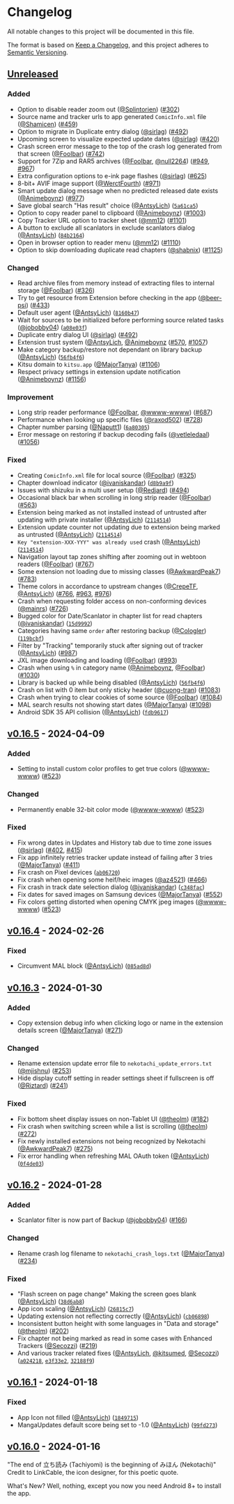 # Changelog

All notable changes to this project will be documented in this file.

The format is based on [Keep a Changelog](https://keepachangelog.com/en/1.1.0/),
and this project adheres to [Semantic Versioning](https://semver.org/spec/v2.0.0.html).

## [Unreleased]
### Added
- Option to disable reader zoom out ([@Splintorien](https://github.com/Splintorien)) ([#302](https://github.com/nekotachiapp/nekotachi/pull/302))
- Source name and tracker urls to app generated `ComicInfo.xml` file ([@Shamicen](https://github.com/Shamicen)) ([#459](https://github.com/nekotachiapp/nekotachi/pull/459))
- Option to migrate in Duplicate entry dialog ([@sirlag](https://github.com/sirlag)) ([#492](https://github.com/nekotachiapp/nekotachi/pull/492))
- Upcoming screen to visualize expected update dates ([@sirlag](https://github.com/sirlag)) ([#420](https://github.com/nekotachiapp/nekotachi/pull/420))
- Crash screen error message to the top of the crash log generated from that screen ([@FooIbar](https://github.com/FooIbar)) ([#742](https://github.com/nekotachiapp/nekotachi/pull/742))
- Support for 7Zip and RAR5 archives ([@FooIbar](https://github.com/FooIbar), [@null2264](https://github.com/null2264)) ([#949](https://github.com/nekotachiapp/nekotachi/pull/949), [#967](https://github.com/nekotachiapp/nekotachi/pull/967))
- Extra configuration options to e-ink page flashes ([@sirlag](https://github.com/sirlag)) ([#625](https://github.com/nekotachiapp/nekotachi/pull/625))
- 8-bit+ AVIF image support ([@WerctFourth](https://github.com/WerctFourth)) ([#971](https://github.com/nekotachiapp/nekotachi/pull/971))
- Smart update dialog message when no predicted released date exists ([@Animeboynz](https://github.com/Animeboynz)) ([#977](https://github.com/nekotachiapp/nekotachi/pull/977))
- Save global search "Has result" choice ([@AntsyLich](https://github.com/AntsyLich)) ([`5a61ca5`](https://github.com/nekotachiapp/nekotachi/commit/5a61ca5535fe0d9e8e7bcb9e665ba2f9cb0cf649))
- Option to copy reader panel to clipboard ([@Animeboynz](https://github.com/Animeboynz)) ([#1003](https://github.com/nekotachiapp/nekotachi/pull/1003))
- Copy Tracker URL option to tracker sheet ([@mm12](https://github.com/mm12)) ([#1101](https://github.com/nekotachiapp/nekotachi/pull/1101))
- A button to exclude all scanlators in exclude scanlators dialog ([@AntsyLich](https://github.com/AntsyLich)) ([`84b2164`](https://github.com/nekotachiapp/nekotachi/commit/84b2164787a795f3fd757c325cbfb6ef660ac3a3))
- Open in browser option to reader menu ([@mm12](https://github.com/mm12)) ([#1110](https://github.com/nekotachiapp/nekotachi/pull/1110))
- Option to skip downloading duplicate read chapters ([@shabnix](https://github.com/shabnix)) ([#1125](https://github.com/nekotachiapp/nekotachi/pull/1125))

### Changed
- Read archive files from memory instead of extracting files to internal storage ([@FooIbar](https://github.com/FooIbar)) ([#326](https://github.com/nekotachiapp/nekotachi/pull/326))
- Try to get resource from Extension before checking in the app ([@beer-psi](https://github.com/beer-psi)) ([#433](https://github.com/nekotachiapp/nekotachi/pull/433))
- Default user agent ([@AntsyLich](https://github.com/AntsyLich)) ([`8160b47`](https://github.com/nekotachiapp/nekotachi/commit/8160b47ff5fbbd9b32caeb462b5be881fabd3449))
- Wait for sources to be initialized before performing source related tasks ([@jobobby04](https://github.com/jobobby04)) ([`a08e03f`](https://github.com/nekotachiapp/nekotachi/commit/a08e03f5cbf3f4e6be1de35f97ef8ebb26a1210e))
- Duplicate entry dialog UI ([@sirlag](https://github.com/sirlag)) ([#492](https://github.com/nekotachiapp/nekotachi/pull/492))
- Extension trust system ([@AntsyLich](https://github.com/AntsyLich), [@Animeboynz](https://github.com/Animeboynz) ([#570](https://github.com/nekotachiapp/nekotachi/pull/570), [#1057](https://github.com/nekotachiapp/nekotachi/pull/1057))
- Make category backup/restore not dependant on library backup ([@AntsyLich](https://github.com/AntsyLich)) ([`56fb4f6`](https://github.com/nekotachiapp/nekotachi/commit/56fb4f62a152e87a71892aa68c78cac51a2c8596))
- Kitsu domain to `kitsu.app` ([@MajorTanya](https://github.com/MajorTanya)) ([#1106](https://github.com/nekotachiapp/nekotachi/pull/1106))
- Respect privacy settings in extension update notification ([@Animeboynz](https://github.com/Animeboynz)) ([#1156](https://github.com/nekotachiapp/nekotachi/pull/1156))

### Improvement
- Long strip reader performance ([@FooIbar](https://github.com/FooIbar), [@wwww-wwww](https://github.com/wwww-wwww)) ([#687](https://github.com/nekotachiapp/nekotachi/pull/687))
- Performance when looking up specific files ([@raxod502](https://github.com/raxod502)) ([#728](https://github.com/nekotachiapp/nekotachi/pull/728))
- Chapter number parsing ([@Naputt1](https://github.com/Naputt1)) ([`6a80305`](https://github.com/nekotachiapp/nekotachi/commit/6a80305d6c572da6c08c0c69f5c25ff26ecf7383))
- Error message on restoring if backup decoding fails ([@vetleledaal](https://github.com/vetleledaal)) ([#1056](https://github.com/nekotachiapp/nekotachi/pull/1056))

### Fixed
- Creating `ComicInfo.xml` file for local source ([@FooIbar](https://github.com/FooIbar)) ([#325](https://github.com/nekotachiapp/nekotachi/pull/325))
- Chapter download indicator ([@ivaniskandar](https://github.com/ivaniskandar)) ([`d8b9a9f`](https://github.com/nekotachiapp/nekotachi/commit/d8b9a9f593911569ff2bceb49b4f020978d0d2e1))
- Issues with shizuku in a multi user setup ([@Redjard](https://github.com/Redjard)) ([#494](https://github.com/nekotachiapp/nekotachi/pull/494))
- Occasional black bar when scrolling in long strip reader ([@FooIbar](https://github.com/FooIbar)) ([#563](https://github.com/nekotachiapp/nekotachi/pull/563))
- Extension being marked as not installed instead of untrusted after updating with private installer ([@AntsyLich](https://github.com/AntsyLich)) ([`2114514`](https://github.com/nekotachiapp/nekotachi/commit/21145144cdf550aa775047603e06e261951ebc42))
- Extension update counter not updating due to extension being marked as untrusted ([@AntsyLich](https://github.com/AntsyLich)) ([`2114514`](https://github.com/nekotachiapp/nekotachi/commit/21145144cdf550aa775047603e06e261951ebc42))
- `Key "extension-XXX-YYY" was already used` crash ([@AntsyLich](https://github.com/AntsyLich)) ([`2114514`](https://github.com/nekotachiapp/nekotachi/commit/21145144cdf550aa775047603e06e261951ebc42))
- Navigation layout tap zones shifting after zooming out in webtoon readers ([@FooIbar](https://github.com/FooIbar)) ([#767](https://github.com/nekotachiapp/nekotachi/pull/767))
- Some extension not loading due to missing classes ([@AwkwardPeak7](https://github.com/AwkwardPeak7)) ([#783](https://github.com/nekotachiapp/nekotachi/pull/783))
- Theme colors in accordance to upstream changes ([@CrepeTF](https://github.com/CrepeTF), [@AntsyLich](https://github.com/AntsyLich)) ([#766](https://github.com/nekotachiapp/nekotachi/pull/766), [#963](https://github.com/nekotachiapp/nekotachi/pull/963), [#976](https://github.com/nekotachiapp/nekotachi/pull/976))
- Crash when requesting folder access on non-conforming devices ([@mainrs](https://github.com/mainrs)) ([#726](https://github.com/nekotachiapp/nekotachi/pull/726))
- Bugged color for Date/Scanlator in chapter list for read chapters ([@ivaniskandar](https://github.com/ivaniskandar)) ([`15d9992`](https://github.com/nekotachiapp/nekotachi/commit/15d999229fcce865001d5fa77d0163e6e80e38db))
- Categories having same `order` after restoring backup ([@Cologler](https://github.com/Cologler)) ([`119bcbf`](https://github.com/nekotachiapp/nekotachi/commit/119bcbf8ed2415664922ea77fadf0da1165d1732))
- Filter by "Tracking" temporarily stuck after signing out of tracker ([@AntsyLich](https://github.com/AntsyLich)) ([#987](https://github.com/nekotachiapp/nekotachi/pull/987))
- JXL image downloading and loading ([@FooIbar](https://github.com/FooIbar)) ([#993](https://github.com/nekotachiapp/nekotachi/pull/993))
- Crash when using `%` in category name ([@Animeboynz](https://github.com/Animeboynz), [@FooIbar](https://github.com/FooIbar)) ([#1030](https://github.com/nekotachiapp/nekotachi/pull/1030))
- Library is backed up while being disabled ([@AntsyLich](https://github.com/AntsyLich)) ([`56fb4f6`](https://github.com/nekotachiapp/nekotachi/commit/56fb4f62a152e87a71892aa68c78cac51a2c8596))
- Crash on list with 0 item but only sticky header ([@cuong-tran](https://github.com/cuong-tran)) ([#1083](https://github.com/nekotachiapp/nekotachi/pull/1083))
- Crash when trying to clear cookies of some source ([@FooIbar](https://github.com/FooIbar)) ([#1084](https://github.com/nekotachiapp/nekotachi/pull/1084))
- MAL search results not showing start dates ([@MajorTanya](https://github.com/MajorTanya)) ([#1098](https://github.com/nekotachiapp/nekotachi/pull/1098))
- Android SDK 35 API collision ([@AntsyLich](https://github.com/AntsyLich)) ([`fdb9617`](https://github.com/nekotachiapp/nekotachi/commit/fdb96179c6373eb0a8e7d6daea671a315d5ce5f0))

## [v0.16.5] - 2024-04-09
### Added
- Setting to install custom color profiles to get true colors ([@wwww-wwww](https://github.com/wwww-wwww)) ([#523](https://github.com/nekotachiapp/nekotachi/pull/523))

### Changed
- Permanently enable 32-bit color mode ([@wwww-wwww](https://github.com/wwww-wwww)) ([#523](https://github.com/nekotachiapp/nekotachi/pull/523))

### Fixed
- Fix wrong dates in Updates and History tab due to time zone issues ([@sirlag](https://github.com/sirlag)) ([#402](https://github.com/nekotachiapp/nekotachi/pull/402), [#415](https://github.com/nekotachiapp/nekotachi/pull/415))
- Fix app infinitely retries tracker update instead of failing after 3 tries ([@MajorTanya](https://github.com/MajorTanya)) ([#411](https://github.com/nekotachiapp/nekotachi/pull/411))
- Fix crash on Pixel devices ([`ab06720`](https://github.com/nekotachiapp/nekotachi/commit/ab067209661eceefc04c65f6bdbfcaa8a1264651))
- Fix crash when opening some heif/heic images ([@az4521](https://github.com/az4521)) ([#466](https://github.com/nekotachiapp/nekotachi/pull/466))
- Fix crash in track date selection dialog ([@ivaniskandar](https://github.com/ivaniskandar)) ([`c348fac`](https://github.com/nekotachiapp/nekotachi/commit/c348fac78fac479fb123bd617c01c78b9ca851d5))
- Fix dates for saved images on Samsung devices ([@MajorTanya](https://github.com/MajorTanya)) ([#552](https://github.com/nekotachiapp/nekotachi/pull/552))
- Fix colors getting distorted when opening CMYK jpeg images ([@wwww-wwww](https://github.com/wwww-wwww)) ([#523](https://github.com/nekotachiapp/nekotachi/pull/523))

## [v0.16.4] - 2024-02-26
### Fixed
- Circumvent MAL block ([@AntsyLich](https://github.com/AntsyLich)) ([`085ad8d`](https://github.com/nekotachiapp/nekotachi/commit/085ad8d44637c375a8ed24aba3a6f75f5b0cc9ee))

## [v0.16.3] - 2024-01-30
### Added
- Copy extension debug info when clicking logo or name in the extension details screen ([@MajorTanya](https://github.com/MajorTanya)) ([#271](https://github.com/nekotachiapp/nekotachi/pull/271))

### Changed
- Rename extension update error file to `nekotachi_update_errors.txt` ([@mjishnu](https://github.com/mjishnu)) ([#253](https://github.com/nekotachiapp/nekotachi/pull/253))
- Hide display cutoff setting in reader settings sheet if fullscreen is off ([@Riztard](https://github.com/Riztard)) ([#241](https://github.com/nekotachiapp/nekotachi/pull/241))

### Fixed
- Fix bottom sheet display issues on non-Tablet UI ([@theolm](https://github.com/theolm)) ([#182](https://github.com/nekotachiapp/nekotachi/pull/182))
- Fix crash when switching screen while a list is scrolling ([@theolm](https://github.com/theolm)) ([#272](https://github.com/nekotachiapp/nekotachi/pull/272))
- Fix newly installed extensions not being recognized by Nekotachi ([@AwkwardPeak7](https://github.com/AwkwardPeak7)) ([#275](https://github.com/nekotachiapp/nekotachi/pull/275))
- Fix error handling when refreshing MAL OAuth token ([@AntsyLich](https://github.com/AntsyLich)) ([`0f4de03`](https://github.com/nekotachiapp/nekotachi/commit/0f4de03d7a77b52490dc9a95e96a308b93b26e4f))

## [v0.16.2] - 2024-01-28
### Added
- Scanlator filter is now part of Backup ([@jobobby04](https://github.com/jobobby04)) ([#166](https://github.com/nekotachiapp/nekotachi/pull/166))

### Changed
- Rename crash log filename to `nekotachi_crash_logs.txt` ([@MajorTanya](https://github.com/MajorTanya)) ([#234](https://github.com/nekotachiapp/nekotachi/pull/234))

### Fixed
- "Flash screen on page change" Making the screen goes blank ([@AntsyLich](https://github.com/AntsyLich)) ([`38d6ab8`](https://github.com/nekotachiapp/nekotachi/commit/38d6ab80ce868707829dbc81de4170afe3c2f2a5))
- App icon scaling ([@AntsyLich](https://github.com/AntsyLich)) ([`26815c7`](https://github.com/nekotachiapp/nekotachi/commit/26815c7356111394665467c1e81255ac9ee33c1a))
- Updating extension not reflecting correctly ([@AntsyLich](https://github.com/AntsyLich)) ([`cb06898`](https://github.com/nekotachiapp/nekotachi/commit/cb068984303f811692531bf6f14902ae118d8ac7))
- Inconsistent button height with some languages in "Data and storage" ([@theolm](https://github.com/theolm)) ([#202](https://github.com/nekotachiapp/nekotachi/pull/202))
- Fix chapter not being marked as read in some cases with Enhanced Trackers ([@Secozzi](https://github.com/Secozzi)) ([#219](https://github.com/nekotachiapp/nekotachi/pull/219)) 
- And various tracker related fixes ([@AntsyLich](https://github.com/AntsyLich), [@kitsumed](https://github.com/kitsumed), [@Secozzi](https://github.com/Secozzi)) ([`a024218`](https://github.com/nekotachiapp/nekotachi/commit/a024218410953a389b8af4880fa7ae6cc30124a2), [`e3f33e2`](https://github.com/nekotachiapp/nekotachi/commit/e3f33e24f5e928ac8a85d1f500fd42d4715fc6b5), [`32188f9`](https://github.com/nekotachiapp/nekotachi/commit/32188f9f65009a18250674ef1bd6e57d351c1fba))

## [v0.16.1] - 2024-01-18
### Fixed
- App Icon not filled ([@AntsyLich](https://github.com/AntsyLich)) ([`1849715`](https://github.com/nekotachiapp/nekotachi/commit/18497154183356bb0d469b27827f9f7d6b7a3130))
- MangaUpdates default score being set to -1.0 ([@AntsyLich](https://github.com/AntsyLich)) ([`99fd273`](https://github.com/nekotachiapp/nekotachi/commit/99fd2731f5d9d374700e89fa67d4d5bf611bbafa))

## [v0.16.0] - 2024-01-16

"The end of 立ち読み (Tachiyomi) is the beginning of みほん (Nekotachi)"
Credit to LinkCable, the icon designer, for this poetic quote.

What's New?
Well, nothing, except you now you need Android 8+ to install the app.

[unreleased]: https://github.com/nekotachiapp/nekotachi/compare/v0.16.5...HEAD
[v0.16.5]: https://github.com/nekotachiapp/nekotachi/compare/v0.16.4...v0.16.5
[v0.16.4]: https://github.com/nekotachiapp/nekotachi/compare/v0.16.3...v0.16.4
[v0.16.3]: https://github.com/nekotachiapp/nekotachi/compare/v0.16.2...v0.16.3
[v0.16.2]: https://github.com/nekotachiapp/nekotachi/compare/v0.16.1...v0.16.2
[v0.16.1]: https://github.com/nekotachiapp/nekotachi/compare/v0.16.0...v0.16.1
[v0.16.0]: https://github.com/nekotachiapp/nekotachi/releases/tag/v0.16.0
